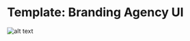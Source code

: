 # Template: Branding Agency UI
![alt text](https://github.com/CrexCrexBy/tmpl.branding-agency-ui/blob/main/github-readme-tmpl-image.jpg?raw=true)